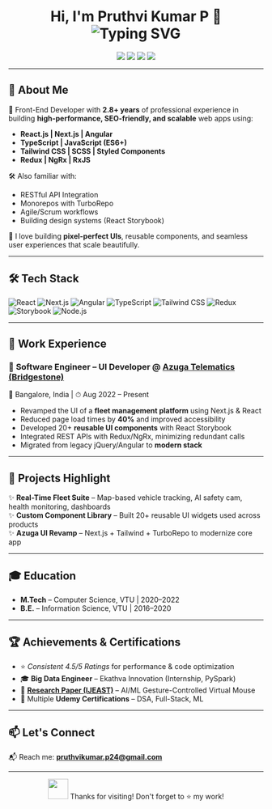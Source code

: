 <h1 align="center">
  Hi, I'm Pruthvi Kumar P 👋
  <br>
  <img src="https://readme-typing-svg.demolab.com?font=Fira+Code&pause=1000&center=true&vCenter=true&width=435&lines=Front-End+Developer+%7C+React+%7C+Next.js;2.8%2B+Years+Experience+%F0%9F%9A%80;Writing+Clean+%26+Scalable+Code" alt="Typing SVG" />
</h1>

<p align="center">
  <a href="https://linkedin.com/in/pruthvi-kumar-p24"><img src="https://img.shields.io/badge/LinkedIn-PruthviKumarP24-blue?logo=linkedin"></a>
  <a href="https://github.com/PruthviKumarP"><img src="https://img.shields.io/badge/GitHub-PruthviKumarP-181717?logo=github"></a>
  <a href="mailto:pruthvikumar.p24@gmail.com"><img src="https://img.shields.io/badge/Email-pruthvikumar.p24%40gmail.com-red?logo=gmail"></a>
  <a href="https://read.cv/pruthvikumarp"><img src="https://img.shields.io/badge/Portfolio-Read.cv-%230a0a0a?logo=react"></a>
</p>

---

## 🌟 About Me

🚀 Front-End Developer with **2.8+ years** of professional experience in building **high-performance, SEO-friendly, and scalable** web apps using:

- **React.js | Next.js | Angular**
- **TypeScript | JavaScript (ES6+)**
- **Tailwind CSS | SCSS | Styled Components**
- **Redux | NgRx | RxJS**

🛠️ Also familiar with:

- RESTful API Integration
- Monorepos with TurboRepo
- Agile/Scrum workflows
- Building design systems (React Storybook)

🎯 I love building **pixel-perfect UIs**, reusable components, and seamless user experiences that scale beautifully.

---

## 🛠️ Tech Stack

![React](https://img.shields.io/badge/-React-61DAFB?logo=react&logoColor=white&style=flat-square)
![Next.js](https://img.shields.io/badge/-Next.js-black?logo=next.js&style=flat-square)
![Angular](https://img.shields.io/badge/-Angular-DD0031?logo=angular&logoColor=white&style=flat-square)
![TypeScript](https://img.shields.io/badge/-TypeScript-3178C6?logo=typescript&logoColor=white&style=flat-square)
![Tailwind CSS](https://img.shields.io/badge/-Tailwind-38B2AC?logo=tailwind-css&logoColor=white&style=flat-square)
![Redux](https://img.shields.io/badge/-Redux-764ABC?logo=redux&logoColor=white&style=flat-square)
![Storybook](https://img.shields.io/badge/-Storybook-FF4785?logo=storybook&logoColor=white&style=flat-square)
![Node.js](https://img.shields.io/badge/-Node.js-339933?logo=node.js&logoColor=white&style=flat-square)

---

## 💼 Work Experience

### 🚀 **Software Engineer – UI Developer** @ [Azuga Telematics (Bridgestone)](https://www.azuga.com/)  
📍 Bangalore, India | ⏱ Aug 2022 – Present  

- Revamped the UI of a **fleet management platform** using Next.js & React
- Reduced page load times by **40%** and improved accessibility
- Developed 20+ **reusable UI components** with React Storybook
- Integrated REST APIs with Redux/NgRx, minimizing redundant calls
- Migrated from legacy jQuery/Angular to **modern stack**

---

## 🧠 Projects Highlight

✨ **Real-Time Fleet Suite** – Map-based vehicle tracking, AI safety cam, health monitoring, dashboards  
✨ **Custom Component Library** – Built 20+ reusable UI widgets used across products  
✨ **Azuga UI Revamp** – Next.js + Tailwind + TurboRepo to modernize core app  

---

## 🎓 Education

- **M.Tech** – Computer Science, VTU | 2020–2022  
- **B.E.** – Information Science, VTU | 2016–2020  

---

## 🏆 Achievements & Certifications

- ⭐ _Consistent 4.5/5 Ratings_ for performance & code optimization  
- 🎓 **Big Data Engineer** – Ekathva Innovation (Internship, PySpark)  
- 📄 [**Research Paper (IJEAST)**](https://www.ijeast.com/papers/201-209,%20Tesma0706,IJEAST.pdf) – AI/ML Gesture-Controlled Virtual Mouse  
- 📜 Multiple **Udemy Certifications** – DSA, Full-Stack, ML  

---

## 📫 Let's Connect
📬 Reach me: **pruthvikumar.p24@gmail.com**

---

<p align="center">
  <img src="https://media.giphy.com/media/hvRJCLFzcasrR4ia7z/giphy.gif" width="40px">
  Thanks for visiting! Don't forget to ⭐️ my work!
</p>
